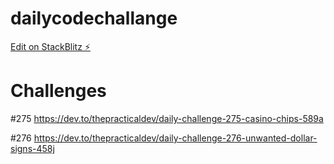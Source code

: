 # dailycodechallange

[Edit on StackBlitz ⚡️](https://stackblitz.com/edit/dailycodechallenge)

# Challenges
#275
https://dev.to/thepracticaldev/daily-challenge-275-casino-chips-589a

#276
https://dev.to/thepracticaldev/daily-challenge-276-unwanted-dollar-signs-458j
